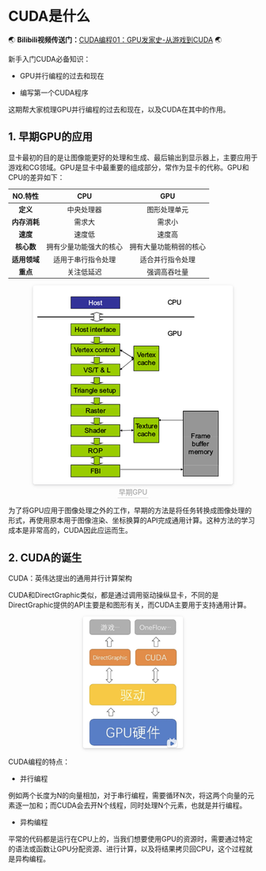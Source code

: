 # CUDA是什么




:earth_asia: **Bilibili视频传送门：**[CUDA编程01：GPU发家史-从游戏到CUDA](https://www.bilibili.com/video/BV1Mb4y1p7BG?share_source=copy_web) :earth_asia:

新手入门CUDA必备知识：

- GPU并行编程的过去和现在

- 编写第一个CUDA程序

这期帮大家梳理GPU并行编程的过去和现在，以及CUDA在其中的作用。

## 1. 早期GPU的应用
显卡最初的目的是让图像能更好的处理和生成、最后输出到显示器上，主要应用于游戏和CG领域。GPU是显卡中最重要的组成部分，常作为显卡的代称。GPU和CPU的差异如下：


| **NO.特性** | **CPU**     | **GPU**     |
|:---------:|:-----------:|:-----------:|
| **定义**    | 中央处理器       | 图形处理单元      |
| **内存消耗**  | 需求大         | 需求小         |
| **速度**    | 速度低         | 速度高         |
| **核心数**   | 拥有少量功能强大的核心 | 拥有大量功能稍弱的核心 |
| **适用领域**  | 适用于串行指令处理   | 适合并行指令处理    |
| **重点**    | 关注低延迟       | 强调高吞吐量      |



<center>
    <img style="border-radius: 0.3125em;
    box-shadow: 0 2px 4px 0 rgba(34,36,38,.12),0 2px 10px 0 rgba(34,36,38,.08);" 
    src="01_what_is_cuda_files/gpu_cell.png">
    <br>
    <div style="color:orange; border-bottom: 1px solid #d9d9d9;
    display: inline-block;
    color: #999;
    padding: 2px;">早期GPU</div>
</center>


为了将GPU应用于图像处理之外的工作，早期的方法是将任务转换成图像处理的形式，再使用原本用于图像渲染、坐标换算的API完成通用计算。这种方法的学习成本是非常高的，CUDA因此应运而生。

## 2. CUDA的诞生
CUDA：英伟达提出的通用并行计算架构

CUDA和DirectGraphic类似，都是通过调用驱动操纵显卡，不同的是DirectGraphic提供的API主要是和图形有关，而CUDA主要用于支持通用计算。

<center>
    <img style="border-radius: 0.3125em;
    box-shadow: 0 2px 4px 0 rgba(34,36,38,.12),0 2px 10px 0 rgba(34,36,38,.08);" 
    src="01_what_is_cuda_files/cuda_directgraphic.png" width="40%">
    <br>
</center>

CUDA编程的特点：

- 并行编程

例如两个长度为N的向量相加，对于串行编程，需要循环N次，将这两个向量的元素逐一加和；而CUDA会去开N个线程，同时处理N个元素，也就是并行编程。

- 异构编程

平常的代码都是运行在CPU上的，当我们想要使用GPU的资源时，需要通过特定的语法或函数让GPU分配资源、进行计算，以及将结果拷贝回CPU，这个过程就是异构编程。

